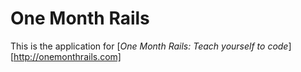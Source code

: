 # One Month Rails

This is the application for 
[*One Month Rails: Teach yourself to code*] [http://onemonthrails.com]

